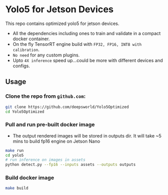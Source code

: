 # Yolo5 for Jetson Devices

This repo contains optimized yolo5 for jetson devices. 

- All the dependencies including ones to train and validate in a compact docker container.  
- On the fly TensorRT engine build with `FP32, FP16, INT8 with calibration`.
- `No need` for any custom plugins.
- Upto `4X inference` speed up...could be more with different devices and configs. 

## Usage

### Clone the repo from `github.com`:

```sh
git clone https://github.com/deepsworld/Yolo5Optimized
cd Yolo5Optimized
```

### Pull and run pre-built docker image

- The output rendered images will be stored in outputs dir. It will take ~5 mins to build fp16 engine on Jetson Nano

```sh
make run
cd yolo5
# run inference on images in assets 
python detect.py --fp16 --inputs assets --outputs outputs
```

### Build docker image

```sh
make build 
```